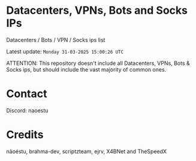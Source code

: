 # Datacenters, VPNs, Bots and Socks IPs
 
Datacenters / Bots / VPN / Socks ips list

Latest update: `Monday 31-03-2025 15:00:26 UTC` 

ATTENTION: This repository doesn't include all Datacenters, VPNs, Bots & Socks ips, 
but should include the vast majority of common ones.

# Contact
Discord: naoestu

# Credits
nãoéstu, brahma-dev, scriptzteam, ejrv, X4BNet and TheSpeedX
